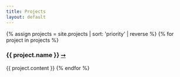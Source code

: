 ```yaml
---
title: Projects
layout: default
---
```


{% assign projects = site.projects | sort: 'priority' | reverse %}
{% for project in projects %}

### {{ project.name }} [⭢]({{project.url}})

{{ project.content }}
{% endfor %}
